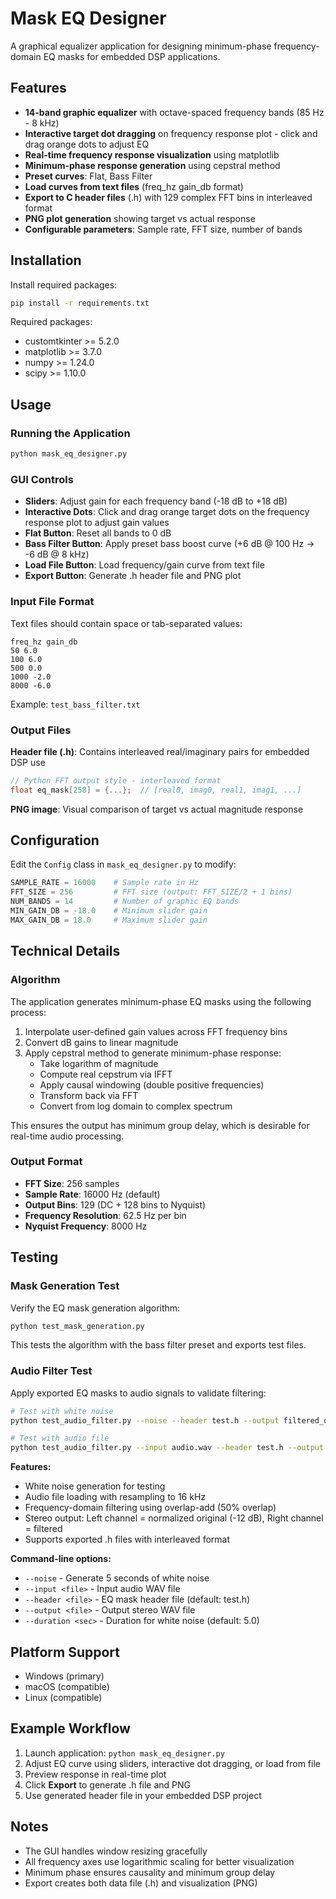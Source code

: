 # Mask EQ Designer

A graphical equalizer application for designing minimum-phase frequency-domain EQ masks for embedded DSP applications.

## Features

- **14-band graphic equalizer** with octave-spaced frequency bands (85 Hz - 8 kHz)
- **Interactive target dot dragging** on frequency response plot - click and drag orange dots to adjust EQ
- **Real-time frequency response visualization** using matplotlib
- **Minimum-phase response generation** using cepstral method
- **Preset curves**: Flat, Bass Filter
- **Load curves from text files** (freq_hz gain_db format)
- **Export to C header files** (.h) with 129 complex FFT bins in interleaved format
- **PNG plot generation** showing target vs actual response
- **Configurable parameters**: Sample rate, FFT size, number of bands

## Installation

Install required packages:
```bash
pip install -r requirements.txt
```

Required packages:
- customtkinter >= 5.2.0
- matplotlib >= 3.7.0
- numpy >= 1.24.0
- scipy >= 1.10.0

## Usage

### Running the Application

```bash
python mask_eq_designer.py
```

### GUI Controls

- **Sliders**: Adjust gain for each frequency band (-18 dB to +18 dB)
- **Interactive Dots**: Click and drag orange target dots on the frequency response plot to adjust gain values
- **Flat Button**: Reset all bands to 0 dB
- **Bass Filter Button**: Apply preset bass boost curve (+6 dB @ 100 Hz → -6 dB @ 8 kHz)
- **Load File Button**: Load frequency/gain curve from text file
- **Export Button**: Generate .h header file and PNG plot

### Input File Format

Text files should contain space or tab-separated values:
```
freq_hz gain_db
50 6.0
100 6.0
500 0.0
1000 -2.0
8000 -6.0
```

Example: `test_bass_filter.txt`

### Output Files

**Header file (.h)**: Contains interleaved real/imaginary pairs for embedded DSP use
```c
// Python FFT output style - interleaved format
float eq_mask[258] = {...};  // [real0, imag0, real1, imag1, ...]
```

**PNG image**: Visual comparison of target vs actual magnitude response

## Configuration

Edit the `Config` class in `mask_eq_designer.py` to modify:

```python
SAMPLE_RATE = 16000    # Sample rate in Hz
FFT_SIZE = 256         # FFT size (output: FFT_SIZE/2 + 1 bins)
NUM_BANDS = 14         # Number of graphic EQ bands
MIN_GAIN_DB = -18.0    # Minimum slider gain
MAX_GAIN_DB = 18.0     # Maximum slider gain
```

## Technical Details

### Algorithm

The application generates minimum-phase EQ masks using the following process:

1. Interpolate user-defined gain values across FFT frequency bins
2. Convert dB gains to linear magnitude
3. Apply cepstral method to generate minimum-phase response:
   - Take logarithm of magnitude
   - Compute real cepstrum via IFFT
   - Apply causal windowing (double positive frequencies)
   - Transform back via FFT
   - Convert from log domain to complex spectrum

This ensures the output has minimum group delay, which is desirable for real-time audio processing.

### Output Format

- **FFT Size**: 256 samples
- **Sample Rate**: 16000 Hz (default)
- **Output Bins**: 129 (DC + 128 bins to Nyquist)
- **Frequency Resolution**: 62.5 Hz per bin
- **Nyquist Frequency**: 8000 Hz

## Testing

### Mask Generation Test

Verify the EQ mask generation algorithm:
```bash
python test_mask_generation.py
```

This tests the algorithm with the bass filter preset and exports test files.

### Audio Filter Test

Apply exported EQ masks to audio signals to validate filtering:
```bash
# Test with white noise
python test_audio_filter.py --noise --header test.h --output filtered_output.wav

# Test with audio file
python test_audio_filter.py --input audio.wav --header test.h --output filtered.wav
```

**Features:**
- White noise generation for testing
- Audio file loading with resampling to 16 kHz
- Frequency-domain filtering using overlap-add (50% overlap)
- Stereo output: Left channel = normalized original (-12 dB), Right channel = filtered
- Supports exported .h files with interleaved format

**Command-line options:**
- `--noise` - Generate 5 seconds of white noise
- `--input <file>` - Input audio WAV file
- `--header <file>` - EQ mask header file (default: test.h)
- `--output <file>` - Output stereo WAV file
- `--duration <sec>` - Duration for white noise (default: 5.0)

## Platform Support

- Windows (primary)
- macOS (compatible)
- Linux (compatible)

## Example Workflow

1. Launch application: `python mask_eq_designer.py`
2. Adjust EQ curve using sliders, interactive dot dragging, or load from file
3. Preview response in real-time plot
4. Click **Export** to generate .h file and PNG
5. Use generated header file in your embedded DSP project

## Notes

- The GUI handles window resizing gracefully
- All frequency axes use logarithmic scaling for better visualization
- Minimum phase ensures causality and minimum group delay
- Export creates both data file (.h) and visualization (PNG)
